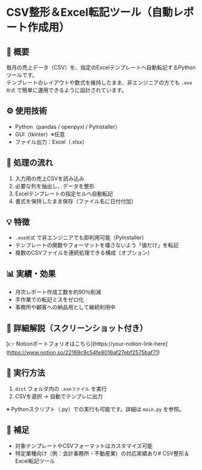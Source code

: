 # CSV整形＆Excel転記ツール（自動レポート作成用）

## 📌 概要
毎月の売上データ（CSV）を、指定のExcelテンプレートへ自動転記するPythonツールです。  
テンプレートのレイアウトや数式を維持したまま、非エンジニアの方でも `.exe形式` で簡単に運用できるように設計されています。

## ⚙️ 使用技術
- Python（pandas / openpyxl / PyInstaller）
- GUI（tkinter）※任意
- ファイル出力：Excel（.xlsx）

## 🧭 処理の流れ
1. 入力用の売上CSVを読み込み
2. 必要な列を抽出し、データを整形
3. Excelテンプレートの指定セルへ自動転記
4. 書式を保持したまま保存（ファイル名に日付付加）

## 💡 特徴
- `.exe形式` で非エンジニアでも即利用可能（PyInstaller）
- テンプレートの関数やフォーマットを壊さないよう「値だけ」を転記
- 複数のCSVファイルを連続処理できる構成（オプション）

## 📊 実績・効果
- 月次レポート作成工数を約90％削減  
- 手作業での転記ミスをゼロ化  
- 事務所や顧客への納品用として継続利用中

## 🔗 詳細解説（スクリーンショット付き）
[👉 Notionポートフォリオはこちら](https://your-notion-link-here](https://www.notion.so/22169c9c54fe8016af27ebf2575baf71)

## 🧪 実行方法
1. `dist` フォルダ内の `.exeファイル` を実行  
2. CSVを選択 → 自動でテンプレに出力

※ Pythonスクリプト（.py）での実行も可能です。詳細は `main.py` を参照。

## 📝 補足
- 対象テンプレートやCSVフォーマットはカスタマイズ可能
- 特定業種向け（例：会計事務所・不動産業）の対応実績あり# CSV整形＆Excel転記ツール
